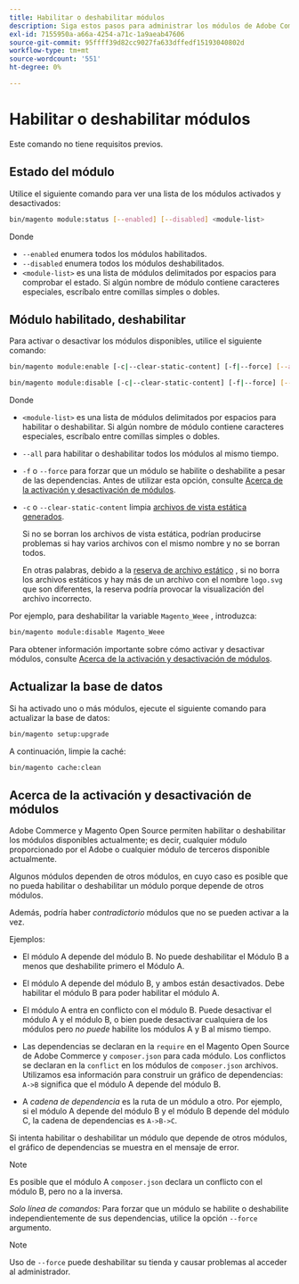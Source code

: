 ```yaml
---
title: Habilitar o deshabilitar módulos
description: Siga estos pasos para administrar los módulos de Adobe Commerce o de Magento Open Source.
exl-id: 7155950a-a66a-4254-a71c-1a9aeab47606
source-git-commit: 95ffff39d82cc9027fa633dffedf15193040802d
workflow-type: tm+mt
source-wordcount: '551'
ht-degree: 0%

---
```


# Habilitar o deshabilitar módulos

Este comando no tiene requisitos previos.

## Estado del módulo

Utilice el siguiente comando para ver una lista de los módulos activados y desactivados:

```bash
bin/magento module:status [--enabled] [--disabled] <module-list>
```

Donde

* `--enabled` enumera todos los módulos habilitados.
* `--disabled` enumera todos los módulos deshabilitados.
* `<module-list>` es una lista de módulos delimitados por espacios para comprobar el estado. Si algún nombre de módulo contiene caracteres especiales, escríbalo entre comillas simples o dobles.

## Módulo habilitado, deshabilitar

Para activar o desactivar los módulos disponibles, utilice el siguiente comando:

```bash
bin/magento module:enable [-c|--clear-static-content] [-f|--force] [--all] <module-list>
```

```bash
bin/magento module:disable [-c|--clear-static-content] [-f|--force] [--all] <module-list>
```

Donde

* `<module-list>` es una lista de módulos delimitados por espacios para habilitar o deshabilitar. Si algún nombre de módulo contiene caracteres especiales, escríbalo entre comillas simples o dobles.
* `--all` para habilitar o deshabilitar todos los módulos al mismo tiempo.
* `-f` o `--force` para forzar que un módulo se habilite o deshabilite a pesar de las dependencias. Antes de utilizar esta opción, consulte [Acerca de la activación y desactivación de módulos](#about-enabling-and-disabling-modules).
* `-c` o `--clear-static-content` limpia [archivos de vista estática generados](../../configuration/cli/static-view-file-deployment.md).

  Si no se borran los archivos de vista estática, podrían producirse problemas si hay varios archivos con el mismo nombre y no se borran todos.

  En otras palabras, debido a la [reserva de archivo estático](../../configuration/cli/static-view-file-deployment.md) , si no borra los archivos estáticos y hay más de un archivo con el nombre `logo.svg` que son diferentes, la reserva podría provocar la visualización del archivo incorrecto.

Por ejemplo, para deshabilitar la variable `Magento_Weee` , introduzca:

```bash
bin/magento module:disable Magento_Weee
```

Para obtener información importante sobre cómo activar y desactivar módulos, consulte [Acerca de la activación y desactivación de módulos](#about-enabling-and-disabling-modules).

## Actualizar la base de datos

Si ha activado uno o más módulos, ejecute el siguiente comando para actualizar la base de datos:

```bash
bin/magento setup:upgrade
```

A continuación, limpie la caché:

```bash
bin/magento cache:clean
```

## Acerca de la activación y desactivación de módulos

Adobe Commerce y Magento Open Source permiten habilitar o deshabilitar los módulos disponibles actualmente; es decir, cualquier módulo proporcionado por el Adobe o cualquier módulo de terceros disponible actualmente.

Algunos módulos dependen de otros módulos, en cuyo caso es posible que no pueda habilitar o deshabilitar un módulo porque depende de otros módulos.

Además, podría haber *contradictorio* módulos que no se pueden activar a la vez.

Ejemplos:

* El módulo A depende del módulo B. No puede deshabilitar el Módulo B a menos que deshabilite primero el Módulo A.

* El módulo A depende del módulo B, y ambos están desactivados. Debe habilitar el módulo B para poder habilitar el módulo A.

* El módulo A entra en conflicto con el módulo B. Puede desactivar el módulo A y el módulo B, o bien puede desactivar cualquiera de los módulos pero *no puede* habilite los módulos A y B al mismo tiempo.

* Las dependencias se declaran en la `require` en el Magento Open Source de Adobe Commerce y `composer.json` para cada módulo. Los conflictos se declaran en la `conflict` en los módulos de `composer.json` archivos. Utilizamos esa información para construir un gráfico de dependencias: `A->B` significa que el módulo A depende del módulo B.

* A *cadena de dependencia* es la ruta de un módulo a otro. Por ejemplo, si el módulo A depende del módulo B y el módulo B depende del módulo C, la cadena de dependencias es `A->B->C`.

Si intenta habilitar o deshabilitar un módulo que depende de otros módulos, el gráfico de dependencias se muestra en el mensaje de error.

>[!NOTE]
>
>Es posible que el módulo A `composer.json` declara un conflicto con el módulo B, pero no a la inversa.

*Solo línea de comandos:* Para forzar que un módulo se habilite o deshabilite independientemente de sus dependencias, utilice la opción `--force` argumento.

>[!NOTE]
>
>Uso de `--force` puede deshabilitar su tienda y causar problemas al acceder al administrador.
